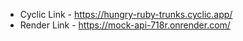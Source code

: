  - Cyclic Link - https://hungry-ruby-trunks.cyclic.app/
 - Render Link - https://mock-api-718r.onrender.com/